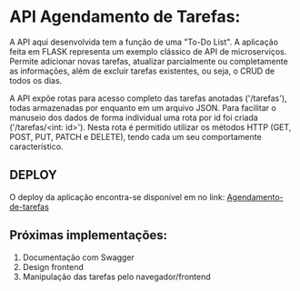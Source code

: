 # API Agendamento de Tarefas:
A API aqui desenvolvida tem a função de uma "To-Do List". A aplicação feita em FLASK representa um exemplo clássico de API de microserviços. Permite adicionar novas tarefas, atualizar parcialmente ou completamente as informações, além de excluir tarefas existentes, ou seja, o CRUD de todos os dias.

A API expõe rotas para acesso completo das tarefas anotadas ('/tarefas'), todas armazenadas por enquanto em um arquivo JSON. Para facilitar o manuseio dos dados de forma individual uma rota por id foi criada ('/tarefas/<int: id>'). Nesta rota é permitido utilizar os métodos HTTP (GET, POST, PUT, PATCH e DELETE), tendo cada um seu comportamente característico. 

## DEPLOY
O deploy da aplicação encontra-se disponível em no link: [Agendamento-de-tarefas](
https://agendamento-tarefas.onrender.com/)

## Próximas implementações:
1. Documentação com Swagger
2. Design frontend 
3. Manipulação das tarefas pelo navegador/frontend
